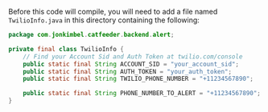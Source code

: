 Before this code will compile, you will need to add a file named
`TwilioInfo.java` in this directory containing the following:

```java
package com.jonkimbel.catfeeder.backend.alert;

private final class TwilioInfo {
    // Find your Account Sid and Auth Token at twilio.com/console
    public static final String ACCOUNT_SID = "your_account_sid";
    public static final String AUTH_TOKEN = "your_auth_token";
    public static final String TWILIO_PHONE_NUMBER = "+11234567890";

    public static final String PHONE_NUMBER_TO_ALERT = "+11234567890";
}
```
